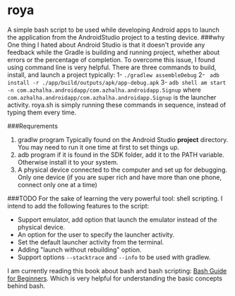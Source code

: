 # roya
A simple bash script to be used while developing Android apps to launch the application from the AndroidStudio project to a testing device.
###why
One thing I hated about Android Studio is that it doesn't provide any feedback while the Gradle is building and running project, whether about errors or the percentage of completion. To overcome this issue, I found using command line is very helpful. There are three commands to build, install, and launch a project typically:
1- `./gradlew assembleDebug`
2- ` adb install -r ./app/build/outputs/apk/app-debug.apk`
3- `adb shell am start -n com.azhalha.androidapp/com.azhalha.androidapp.Signup`
where `com.azhalha.androidapp/com.azhalha.androidapp.Signup` is the launcher activity.
roya.sh is simply running these commands in sequence, instead of typing them every time.

###Requrements
1. gradlw program
Typically found on the Android Studio **project** directory. You may need to run it one time at first to set things up.
2. adb program
if it is found in the SDK folder, add it to the PATH variable. Otherwise install it to your system.
3. A physical device connected to the computer and set up for debugging.
Only one device (if you are super rich and have more than one phone, connect only one at a time)

###TODO
For the sake of learning the very powerful tool: shell scripting. I intend to add the following features to the script:
* Support emulator, add option that launch the emulator instead of the physical device.
* An option for the user to specify the launcher activity.
* Set the default launcher activity from the terminal.
* Adding "launch without rebuilding" option.
* Support options `--stacktrace` and `--info` to be used with gradlew.

I am currently reading this book about bash and bash scripting: [Bash Guide for Beginners](http://tille.garrels.be/training/bash/). Which is very helpful for understanding the basic concepts behind bash.